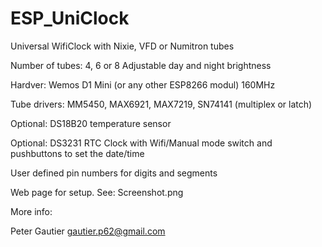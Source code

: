 # ESP_UniClock
Universal WifiClock with Nixie, VFD or Numitron tubes 

Number of tubes: 4, 6 or 8
Adjustable day and night brightness

Hardver:
Wemos D1 Mini (or any other ESP8266 modul) 160MHz

Tube drivers: MM5450, MAX6921, MAX7219, SN74141 (multiplex or latch)

Optional: DS18B20 temperature sensor

Optional: DS3231 RTC Clock with Wifi/Manual mode switch and pushbuttons to set the date/time

User defined pin numbers for digits and segments

Web page for setup. See: Screenshot.png

More info:

Peter Gautier
gautier.p62@gmail.com
